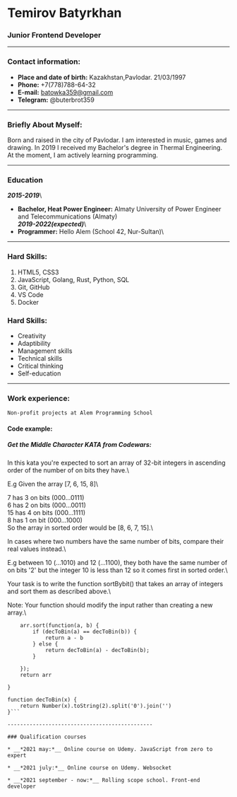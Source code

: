 # Temirov Batyrkhan

### Junior Frontend Developer

--------------------------------------------------------------------

### Contact information:

* __Place and date of birth:__ Kazakhstan,Pavlodar. 21/03/1997
* __Phone:__ +7(778)788-64-32
* __E-mail:__ batowka359@gmail.com
* __Telegram:__ @buterbrot359

--------------------------------------------------------------------

### Briefly About Myself:

Born and raised in the city of Pavlodar. I am interested in music, games and drawing. In 2019 I received my Bachelor's degree in Thermal Engineering. At the moment, I am actively learning programming.

--------------------------------------------------------------------
### Education

**_2015-2019_**\
* **Bachelor, Heat Power Engineer:** Almaty University of Power Engineer and Telecommunications (Almaty)\
**_2019-2022(expected)_**\
* **Programmer:** Hello Alem (School 42, Nur-Sultan)\

--------------------------------------------------------------------

### Hard Skills:

1) HTML5, CSS3
2) JavaScript, Golang, Rust, Python, SQL
3) Git, GitHub
4) VS Code
5) Docker

### Hard Skills:

* Creativity
* Adaptibility
* Management skills
* Technical skills
* Critical thinking
* Self-education

----------------------------------------------

### Work experience:

    Non-profit projects at Alem Programming School

#### Code example:

##### Get the Middle Character KATA from Codewars:

In this kata you're expected to sort an array of 32-bit integers in ascending order of the number of on bits they have.\

E.g Given the array [7, 6, 15, 8]\

7 has 3 on bits (000...0111)\
6 has 2 on bits (000...0011)\
15 has 4 on bits (000...1111)\
8 has 1 on bit (000...1000)\
So the array in sorted order would be [8, 6, 7, 15].\

In cases where two numbers have the same number of bits, compare their real values instead.\

E.g between 10 (...1010) and 12 (...1100), they both have the same number of on bits '2' but the integer 10 is less than 12 so it comes first in sorted order.\

Your task is to write the function sortBybit() that takes an array of integers and sort them as described above.\

Note: Your function should modify the input rather than creating a new array.\

```function sortByBit(arr) {
    arr.sort(function(a, b) {
        if (decToBin(a) == decToBin(b)) {
            return a - b
        } else {
            return decToBin(a) - decToBin(b);
        }
        
    });
    return arr
   
}

function decToBin(x) {
    return Number(x).toString(2).split('0').join('')
}```

----------------------------------------------

### Qualification courses

* __*2021 may:*__ Online course on Udemy. JavaScript from zero to expert

* __*2021 july:*__ Online course on Udemy. Websocket

* __*2021 september - now:*__ Rolling scope school. Front-end developer



